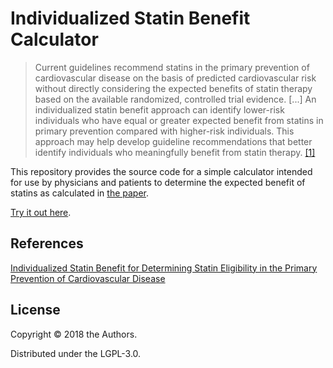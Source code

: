 # Individualized Statin Benefit Calculator

> Current guidelines recommend statins in the primary prevention of
> cardiovascular disease on the basis of predicted cardiovascular risk without
> directly considering the expected benefits of statin therapy based on the
> available randomized, controlled trial evidence.
> [...]
> An individualized statin benefit approach can identify lower-risk individuals
> who have equal or greater expected benefit from statins in primary prevention
> compared with higher-risk individuals. This approach may help develop
> guideline recommendations that better identify individuals who meaningfully
> benefit from statin therapy. [\[1\]][1]

This repository provides the source code for a simple calculator intended for
use by physicians and patients to determine the expected benefit of statins as
calculated in [the paper][1].

[Try it out here](https://tgetgood.github.io/statin-benefit/resources/public/production/index.html).

## References

[Individualized Statin Benefit for Determining Statin Eligibility in the Primary Prevention of Cardiovascular Disease](https://www.ahajournals.org/doi/abs/10.1161/circulationaha.115.018383)

## License

Copyright © 2018 the Authors.

Distributed under the LGPL-3.0.

[1]: https://www.ahajournals.org/doi/abs/10.1161/circulationaha.115.018383 "Individualized Statin Benefit for Determining Statin Eligibility in the Primary Prevention of Cardiovascular Disease"
